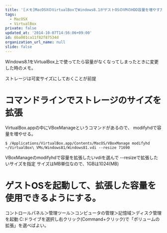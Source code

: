 ```yaml
---
title: '[メモ]MacOSXのVirtualBoxでWindows8.1がゲストOSのVMのHDD容量を増やす方法'
tags:
  - MacOSX
  - VirtualBox
private: false
updated_at: '2014-10-07T14:56:06+09:00'
id: 6ba001ca11f82f87534d
organization_url_name: null
slide: false
---
```


Windows8.1をVirtualBox上で使ってたら容量がなくなってしまったときに変更した時のメモ。

ストレージは可変サイズにしておくことが前提

# コマンドラインでストレージのサイズを拡張

VirtualBox.appの中にVBoxManageというコマンドがあるので、
modifyhdで容量を増やせる。

```shell-session:
$ /Applications/VirtualBox.app/Contents/MacOS/VBoxManage modifyhd ~/VirtualBox\ VMs/Windows81/Windows81.vdi --resize 71690
````

VBoxManageのmodifyhdで容量を拡張したいvdiを選んで --resizeで拡張したいサイズを指定
サイズはMB単位なので、1GBは1024(MB)

# ゲストOSを起動して、拡張した容量を使用できるようにする。


コントロールパネル＞管理ツール＞コンピュータの管理＞記憶域＞ディスク管理 を起動
C:ドライブを選択し右クリック(Command+クリック)で「ボリュームの拡張」を選べばよい。

